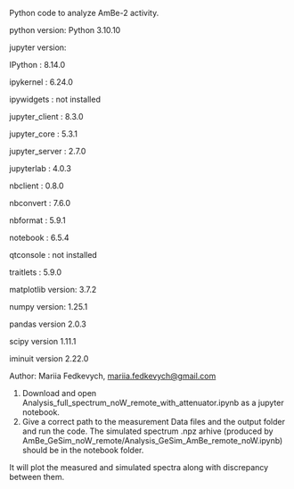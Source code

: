 Python code to analyze AmBe-2 activity.

python version: Python 3.10.10

jupyter version:

IPython          : 8.14.0

ipykernel        : 6.24.0

ipywidgets       : not installed

jupyter_client   : 8.3.0

jupyter_core     : 5.3.1

jupyter_server   : 2.7.0

jupyterlab       : 4.0.3

nbclient         : 0.8.0

nbconvert        : 7.6.0

nbformat         : 5.9.1

notebook         : 6.5.4

qtconsole        : not installed

traitlets        : 5.9.0

matplotlib version: 3.7.2

numpy version: 1.25.1

pandas version 2.0.3

scipy version 1.11.1

iminuit version 2.22.0

Author: Mariia Fedkevych, mariia.fedkevych@gmail.com

1. Download and open Analysis_full_spectrum_noW_remote_with_attenuator.ipynb as a jupyter notebook.
2. Give a correct path to the measurement Data files and the output folder and run the code. The simulated spectrum .npz arhive (produced by AmBe_GeSim_noW_remote/Analysis_GeSim_AmBe_remote_noW.ipynb) should be in the notebook folder.

It will plot the measured and simulated spectra along with discrepancy between them.
